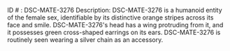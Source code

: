 ID # : DSC-MATE-3276
Description: DSC-MATE-3276 is a humanoid entity of the female sex, identifiable by its distinctive orange stripes across its face and smile. DSC-MATE-3276's head has a wing protruding from it, and it possesses green cross-shaped earrings on its ears. DSC-MATE-3276 is routinely seen wearing a silver chain as an accessory.